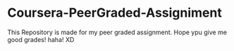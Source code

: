 # Coursera-PeerGraded-Assigniment
This Repository is made for my peer graded assignment.
Hope ypu give me good grades! haha! XD
